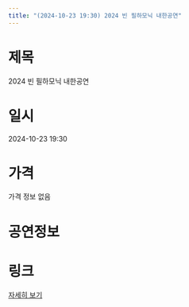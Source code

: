 ```yaml
---
title: "(2024-10-23 19:30) 2024 빈 필하모닉 내한공연"
---
```


# 제목
2024 빈 필하모닉 내한공연

# 일시
2024-10-23 19:30

# 가격
가격 정보 없음

# 공연정보
  
  


# 링크
[자세히 보기](https://www.sac.or.kr/site/main/show/show_view?SN=60755 "https://www.sac.or.kr/site/main/show/show_view?SN=60755")
